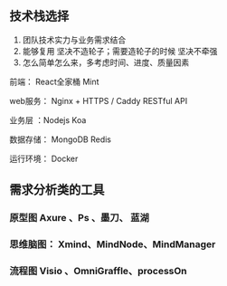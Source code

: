 ## 技术栈选择

1. 团队技术实力与业务需求结合
2. 能够复用 坚决不造轮子；需要造轮子的时候 坚决不牵强
3. 怎么简单怎么来，多考虑时间、进度、质量因素

前端： React全家桶  Mint

web服务： Nginx + HTTPS / Caddy RESTful API

业务层 ：Nodejs Koa 

数据存储： MongoDB Redis 

运行环境： Docker


## 需求分析类的工具

### 原型图 Axure 、Ps 、墨刀、 蓝湖
### 思维脑图： Xmind、MindNode、MindManager
### 流程图 Visio 、OmniGraffle、processOn